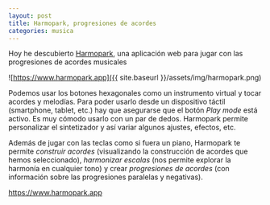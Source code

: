 ```yaml
---
layout: post
title: Harmopark, progresiones de acordes
categories: musica
---
```


Hoy he descubierto [Harmopark](https://www.harmopark.app), una aplicación web para jugar con las progresiones de acordes musicales

![https://www.harmopark.app]({{ site.baseurl }}/assets/img/harmopark.png)

Podemos usar los botones hexagonales como un instrumento virtual y tocar acordes y melodías. Para poder usarlo desde un dispositivo táctil (smartphone, tablet, etc.) hay que asegurarse que el botón _Play mode_ está activo. Es muy cómodo usarlo con un par de dedos. Harmopark permite personalizar el sintetizador y así variar algunos ajustes, efectos, etc.

Además de jugar con las teclas como si fuera un piano, Harmopark te permite *construir acordes* (visualizando la construcción de acordes que hemos seleccionado), *harmonizar escalas* (nos permite explorar la harmonía en cualquier tono) y crear *progresiones de acordes* (con información sobre las progresiones paralelas y negativas).

https://www.harmopark.app